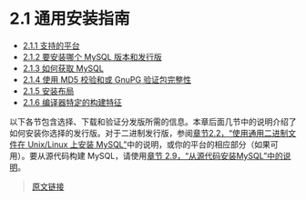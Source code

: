 # 2.1 通用安装指南

- [2.1.1 支持的平台](/2/2.1/2.1.1/platform-support)
- [2.1.2 要安装哪个 MySQL 版本和发行版](/2/2.1/2.1.2/which-version)
- [2.1.3 如何获取 MySQL](/2/2.1/2.1.3/getting-mysql)
- [2.1.4 使用 MD5 校验和或 GnuPG 验证包完整性](/2/2.1/2.1.4/verifying-package-integrity)
- [2.1.5 安装布局](/2/2.1/2.1.5/installation-layouts)
- [2.1.6 编译器特定的构建特征](/compiler-characteristics)

以下各节包含选择、下载和验证分发版所需的信息。本章后面几节中的说明介绍了如何安装你选择的发行版。对于二进制发行版，参阅[章节2.2，“使用通用二进制文件在 Unix/Linux 上安装 MySQL”](/2/2.2/binary-installation)中的说明，或你的平台的相应部分（如果可用）。要从源代码构建 MySQL，请使用[章节 2.9，“从源代码安装MySQL”中的说明](/2/2.9/source-installation)。

> [原文链接](https://dev.mysql.com/doc/refman/8.0/en/general-installation-issues.html)
